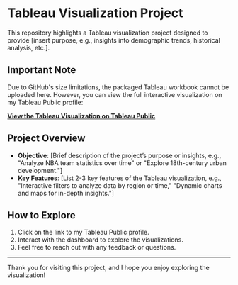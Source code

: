 # Tableau Visualization Project

This repository highlights a Tableau visualization project designed to provide [insert purpose, e.g., insights into demographic trends, historical analysis, etc.]. 

## Important Note

Due to GitHub's size limitations, the packaged Tableau workbook cannot be uploaded here. However, you can view the full interactive visualization on my Tableau Public profile:

**[View the Tableau Visualization on Tableau Public](https://public.tableau.com/)**

## Project Overview

- **Objective**: [Brief description of the project’s purpose or insights, e.g., "Analyze NBA team statistics over time" or "Explore 18th-century urban development."]
- **Key Features**: [List 2-3 key features of the Tableau visualization, e.g., "Interactive filters to analyze data by region or time," "Dynamic charts and maps for in-depth insights."]

## How to Explore

1. Click on the link to my Tableau Public profile.
2. Interact with the dashboard to explore the visualizations.
3. Feel free to reach out with any feedback or questions.

---

Thank you for visiting this project, and I hope you enjoy exploring the visualization!
